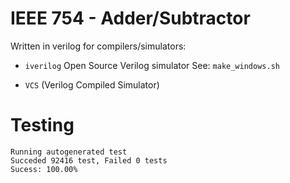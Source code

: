 IEEE 754 - Adder/Subtractor
===========================

Written in verilog for compilers/simulators:

* `iverilog` Open Source Verilog simulator
    See: `make_windows.sh`

* `VCS` (Verilog Compiled Simulator)

Testing
=======
    Running autogenerated test
    Succeded 92416 test, Failed 0 tests
    Sucess: 100.00%
